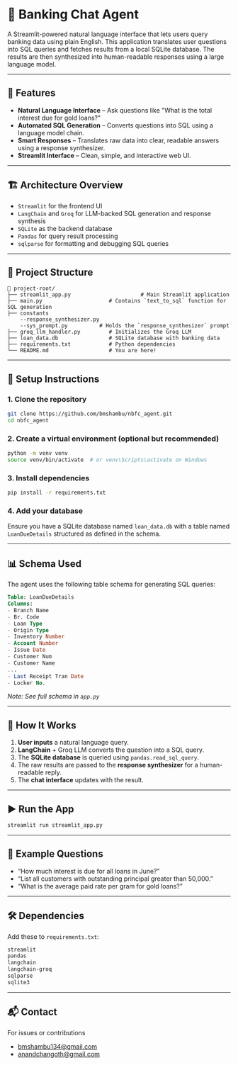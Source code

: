 # 🧠 Banking Chat Agent

A Streamlit-powered natural language interface that lets users query banking data using plain English. This application translates user questions into SQL queries and fetches results from a local SQLite database. The results are then synthesized into human-readable responses using a large language model.

---

## 🚀 Features

* **Natural Language Interface** – Ask questions like "What is the total interest due for gold loans?"
* **Automated SQL Generation** – Converts questions into SQL using a language model chain.
* **Smart Responses** – Translates raw data into clear, readable answers using a response synthesizer.
* **Streamlit Interface** – Clean, simple, and interactive web UI.

---

## 🏗️ Architecture Overview

* `Streamlit` for the frontend UI
* `LangChain` and `Groq` for LLM-backed SQL generation and response synthesis
* `SQLite` as the backend database
* `Pandas` for query result processing
* `sqlparse` for formatting and debugging SQL queries

---

## 📂 Project Structure

```
📁 project-root/
├── streamlit_app.py                      # Main Streamlit application
├── main.py                     # Contains `text_to_sql` function for SQL generation
├── constants
    --response_synthesizer.py
    --sys_prompt.py          # Holds the `response_synthesizer` prompt
├── groq_llm_handler.py         # Initializes the Groq LLM
├── loan_data.db                # SQLite database with banking data
├── requirements.txt            # Python dependencies
└── README.md                   # You are here!
```

---

## 🔧 Setup Instructions

### 1. Clone the repository

```bash
git clone https://github.com/bmshambu/nbfc_agent.git
cd nbfc_agent
```

### 2. Create a virtual environment (optional but recommended)

```bash
python -m venv venv
source venv/bin/activate  # or venv\Scripts\activate on Windows
```

### 3. Install dependencies

```bash
pip install -r requirements.txt
```

### 4. Add your database

Ensure you have a SQLite database named `loan_data.db` with a table named `LoanDueDetails` structured as defined in the schema.

---

## 📊 Schema Used

The agent uses the following table schema for generating SQL queries:

```sql
Table: LoanDueDetails
Columns: 
- Branch Name
- Br. Code
- Loan Type
- Origin Type
- Inventory Number
- Account Number
- Issue Date
- Customer Num
- Customer Name
...
- Last Receipt Tran Date
- Locker No.
```

*Note: See full schema in `app.py`*

---

## 🧠 How It Works

1. **User inputs** a natural language query.
2. **LangChain** + Groq LLM converts the question into a SQL query.
3. The **SQLite database** is queried using `pandas.read_sql_query`.
4. The raw results are passed to the **response synthesizer** for a human-readable reply.
5. The **chat interface** updates with the result.

---

## ▶️ Run the App

```bash
streamlit run streamlit_app.py
```

---

## 📌 Example Questions

* “How much interest is due for all loans in June?”
* “List all customers with outstanding principal greater than 50,000.”
* “What is the average paid rate per gram for gold loans?”

---

## 🛠 Dependencies

Add these to `requirements.txt`:

```txt
streamlit
pandas
langchain
langchain-groq
sqlparse
sqlite3
```

---

## 📬 Contact

For issues or contributions 
- bmshambu134@gmail.com
- anandchangoth@gmail.com

